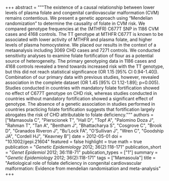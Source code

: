 +++
abstract = """The existence of a causal relationship between lower levels of plasma folate and congenital cardiovascular malformation (CVM) remains contentious. We present a genetic approach using “Mendelian randomization” to determine the causality of folate in CVM risk. We compared genotype frequencies at the (MTHFR) C677T SNP in 1186 CVM cases and 4168 controls. The TT genotype at MTHFR C677T is known to be associated with lower activity of MTHFR and plasma folate, and higher levels of plasma homocysteine. We placed our results in the context of a metaanalysis including 3069 CHD cases and 7271 controls. We conducted sensitivity analyses to examine folate fortification of flour as a potential source of heterogeneity. The primary genotyping data in 1186 cases and 4168 controls revealed a trend towards increased risk with the TT genotype, but this did not reach statistical significance (OR 1.15 [95% CI 0.94-1.40]). Combination of our primary data with previous studies, however, revealed association in the complete dataset (OR 1.45 [95% CI 1.12-1.89]; p=0.005). Studies conducted in countries with mandatory folate fortification showed no effect of C677T genotype on CHD risk, whereas studies conducted in countries without mandatory fortification showed a significant effect of genotype. The absence of a genetic association in studies performed in countries practicing folate fortification suggests that fortification largely abrogates the risk of CHD attributable to folate deficiency."""
authors = ["Mamasoula C", "Pierscionek T", "Hall D", "Topf A", "Palomino Doza J", "Rahman T", "Tan A", "Bentham J", "Bhattacharya S", "Cosgrove C", "Brook D", "Granados Riveron J", "Bu’Lock FA", "O’Sullivan J", "Wren C", "Goodship JA", "Cordell HJ", "Keavney B"]
date = 2012-05-01
doi = "10.1002/gepi.21604"
featured = false
highlight = true
math = true
publication = "*Genetic Epidemiology* 2012; 36(2):118-171"
publication_short = "*Genet Epidemiol* 2012; 36:118-71"
publication_types = ["1"]
summary = "*Genetic Epidemiology* 2012; 36(2):118-171"
tags = ["Mamasoula"]
title = "Aetiological role of folate deficiency in congenital cardiovascular malformation: Evidence from mendelian
randomisation and meta-analysis"
+++

